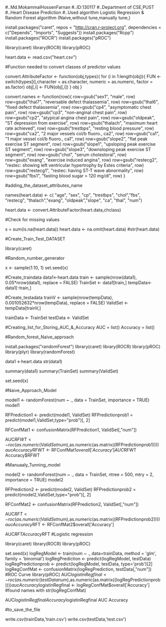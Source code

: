 #..Md.MokammalHossenFarnan
#..ID:130117
#..Department of CSE,PUST
#..Heart Disease Prediction 
#..Used algorithm  Logistic Regression & Random Forest algorithm (Naive,without tune,manually tune,)


install.packages("caret",
                 repos = "http://cran.r-project.org", 
                 dependencies = c("Depends", "Imports", "Suggests"))
install.packages("Rcpp")
install.packages("ROCR")
install.packages("pROC")

library(caret)
library(ROCR)
library(pROC)


heart.data <- read.csv("heart.csv") 

#Function needed to convert classes of predictor values

convert.AttributeFactor <- function(obj,types){
    for (i in 1:length(obj)){
        FUN <- switch(types[i],character = as.character, 
                                   numeric = as.numeric, 
                                   factor = as.factor)
        obj[,i] <- FUN(obj[,i])
    }
    obj
}

convert.names <- function(row){
  row=gsub("sex1", "male", row)
  row=gsub("thal7", "reversable defect thalassemia", row)
  row=gsub("thal6", "fixed defect thalassemia", row)
  row=gsub("cp4", "asymptomatic chest pain", row)
  row=gsub("cp3", "non-anginal chest pain", row)
  row=gsub("cp2", "atypical angina chest pain", row)
  row=gsub("oldpeak", "ST depression from exercise", row)
  row=gsub("thalach", "maximum heart rate achieved", row)
  row=gsub("trestbps", "resting blood pressure", row)
  row=gsub("ca2", "2 major vessels col/b fluoro., ca2", row)
  row=gsub("ca1", "1 major vessel col/b fluoro., ca1", row)
  row=gsub("slope2", "flat peak exercise ST segment", row)
  row=gsub("slope1", "upsloping peak exercise ST segment", row)
  row=gsub("slope3", "downsloping peak exercise ST segment", row)
  row=gsub("chol", "serum cholestoral", row)
  row=gsub("exang", "exercise induced angina", row)
  row=gsub("restecg2", "restec: showing left ventricular hypertrophy
                      by Estes criteria", row)
  row=gsub("restecg1", "restec: having ST-T wave abnormality", row)
  row=gsub("fbs1", "fasting blood sugar > 120 mg/dl", row)
  }


#adding_the_dataset_attributes_name

names(heart.data) <- c( "age", "sex", "cp", "trestbps", "chol","fbs", "restecg",
                   "thalach","exang", "oldpeak","slope", "ca", "thal", "num")

heart.data <- convert.AttributeFactor(heart.data,chclass)

#Check for missing values

s = sum(is.na(heart.data))
heart.data <- na.omit(heart.data)
#str(heart.data)


#Create_Train_Test_DATASET

library(caret)

#Random_number_generator


x <- sample(1:10, 1)
set.seed(x)

#Create_traindata
data1<-heart.data
train <- sample(nrow(data1), 0.05*nrow(data1), replace = FALSE)
TrainSet <- data1[train,]
tempData<- data1[-train,]

#Create_testadata
trainV <- sample(nrow(tempData), 0.001052632*nrow(tempData), replace = FALSE)
ValidSet <- tempData[trainV,]


trainData <- TrainSet
testData <-  ValidSet



#Creating_list_for_Storing_AUC_&_Accuracy
AUC = list()
Accuracy = list()

#Random_forest_Naive_approach

install.packages("randomForest")
library(caret)
library(ROCR)
library(pROC)
library(plyr)
library(randomForest)

data1 <-heart.data
str(data1)

summary(data1)
summary(TrainSet)
summary(ValidSet)

set.seed(x)

#Naive_Approach_Model

model1 <- randomForest(num ~ ., data = TrainSet, importance = TRUE)
model1

 RFPrediction1 <- predict(model1, ValidSet)
 RFPredictionprob1 = predict(model1,ValidSet,type="prob")[, 2]

 RFConfMat1 <- confusionMatrix(RFPrediction1, ValidSet[,"num"])

 AUC$RFWT <- roc(as.numeric(ValidSet$num),as.numeric(as.matrix((RFPredictionprob1))))$auc
 Accuracy$RFWT <- RFConfMat1$overall['Accuracy']
AUC$RFWT 
Accuracy$RFWT

#Manuaaly_Tunning_model

model2 <- randomForest(num ~ ., data = TrainSet, ntree = 500, mtry = 2, importance = TRUE)
model2

 RFPrediction2 <- predict(model2, ValidSet)
 RFPredictionprob2 = predict(model2,ValidSet,type="prob")[, 2]

   RFConfMat2 <- confusionMatrix(RFPrediction2, ValidSet[,"num"])

   AUC$RFT <- roc(as.numeric(ValidSet$num),as.numeric(as.matrix((RFPredictionprob2))))$auc
   Accuracy$RFT <- RFConfMat2$overall['Accuracy']

 AUC$RFT 
 Accuracy$RFT
 #Logistic regression

library(caret)
library(ROCR)
library(pROC)


set.seed(x)
logRegModel <- train(num ~ ., data=trainData, method = 'glm', family = 'binomial')
logRegPrediction <- predict(logRegModel, testData)
logRegPredictionprob <- predict(logRegModel, testData, type='prob')[2]
logRegConfMat <- confusionMatrix(logRegPrediction, testData[,"num"])
#ROC Curve
library(pROC)
AUC$logistinRegfinal <- roc(as.numeric(testData$num),as.numeric(as.matrix((logRegPredictionprob))))$auc
Accuracy$logistinRegfinal <- logRegConfMat$overall['Accuracy'] #found names with str(logRegConfMat)

 
AUC$logistinRegfinal
Accuracy$logistinRegfinal
AUC
Accuracy

#to_save_the_file

write.csv(trainData,'train.csv')
write.csv(testData,'test.csv')


